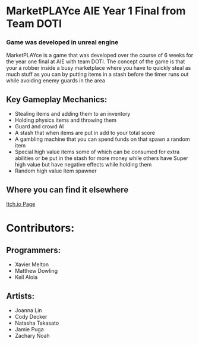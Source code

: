 # MarketPLAYce AIE Year 1 Final from Team DOTI
### Game was developed in unreal engine

MarketPLAYce is a game that was developed over the course of 6 weeks for the year one final at AIE with team DOTI. The concept of the game is that your a robber inside a busy marketplace where you have to quickly steal as much stuff as you can by putting items in a stash before the timer runs out while avoiding enemy guards in the area 

## Key Gameplay Mechanics:

   * Stealing items and adding them to an inventory
   * Holding physics items and throwing them
   * Guard and crowd AI
   * A stash that when items are put in add to your total score
   * A gambling machine that you can spend funds on that spawn a random item
   * Special high value items some of which can be consumed for extra abilities or be put in the stash for more money while others have 
     Super high value but have negative effects while holding them
   * Random high value item spawner

## Where you can find it elsewhere
[Itch.io Page](http://atoxiam.itch.io/marketplayce)
 # Contributors:
 ## Programmers:
* Xavier Melton
* Matthew Dowling
* Keil Aloia
## Artists:
* Joanna Lin
* Cody Decker
* Natasha Takasato
* Jamie Puga
* Zachary Noah

